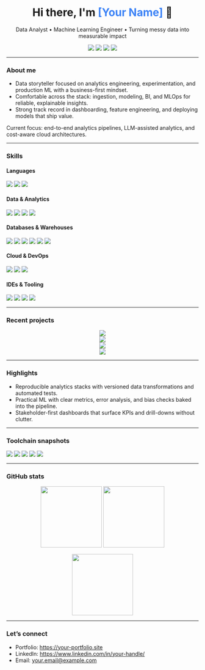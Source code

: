 <!-- Banner -->
<p align="center">
 <script src="https://unpkg.com/@lottiefiles/dotlottie-wc@0.8.1/dist/dotlottie-wc.js" type="module"></script>
<dotlottie-wc src="https://lottie.host/065e2754-2f5f-4538-b102-6551c118ddc7/XqZpFTyJLs.lottie" style="width: 300px;height: 300px" autoplay loop></dotlottie-wc>
</p>

<!-- Title & Tagline -->
<h1 align="center">Hi there, I'm <span style="color:#3b82f6">[Your Name]</span> 👋</h1>
<p align="center">
  Data Analyst • Machine Learning Engineer • Turning messy data into measurable impact
</p>

<!-- Quick Badges -->
<p align="center">
  <a href="mailto:your.email@example.com"><img src="https://img.shields.io/badge/Email-Contact-informational?style=flat&logo=gmail&logoColor=white&color=EA4335"></a>
  <a href="https://www.linkedin.com/in/your-handle/"><img src="https://img.shields.io/badge/LinkedIn-Connect-blue?style=flat&logo=linkedin"></a>
  <a href="https://your-portfolio.site/"><img src="https://img.shields.io/badge/Portfolio-Visit-0ea5e9?style=flat&logo=vercel&logoColor=white"></a>
  <a href="https://github.com/yourhandle?tab=repositories"><img src="https://img.shields.io/badge/GitHub-Explore-111827?style=flat&logo=github"></a>
</p>

---

### About me

- Data storyteller focused on analytics engineering, experimentation, and production ML with a business-first mindset.  
- Comfortable across the stack: ingestion, modeling, BI, and MLOps for reliable, explainable insights.  
- Strong track record in dashboarding, feature engineering, and deploying models that ship value.  

Current focus: end-to-end analytics pipelines, LLM-assisted analytics, and cost-aware cloud architectures.

---

### Skills

#### Languages
<p>
  <img src="https://img.shields.io/badge/Python-3776AB?style=flat&logo=python&logoColor=white" />
  <img src="https://img.shields.io/badge/R-276DC3?style=flat&logo=r&logoColor=white" />
  <img src="https://img.shields.io/badge/SQL-336791?style=flat&logo=postgresql&logoColor=white" />
</p>

#### Data & Analytics
<p>
  <img src="https://img.shields.io/badge/Advanced%20Excel-217346?style=flat&logo=microsoft-excel&logoColor=white" />
  <img src="https://img.shields.io/badge/Power%20Query-217346?style=flat&logo=microsoft-excel&logoColor=white" />
  <img src="https://img.shields.io/badge/Power%20BI-F2C811?style=flat&logo=powerbi&logoColor=000" />
  <img src="https://img.shields.io/badge/Tableau-E97627?style=flat&logo=tableau&logoColor=white" />
</p>

#### Databases & Warehouses
<p>
  <img src="https://img.shields.io/badge/MSSQL-CC2927?style=flat&logo=microsoft-sql-server&logoColor=white" />
  <img src="https://img.shields.io/badge/MySQL-4479A1?style=flat&logo=mysql&logoColor=white" />
  <img src="https://img.shields.io/badge/PostgreSQL-4169E1?style=flat&logo=postgresql&logoColor=white" />
  <img src="https://img.shields.io/badge/SQLite-003B57?style=flat&logo=sqlite&logoColor=white" />
  <img src="https://img.shields.io/badge/Google%20BigQuery-4285F4?style=flat&logo=googlebigquery&logoColor=white" />
  <img src="https://img.shields.io/badge/Snowflake-29B5E8?style=flat&logo=snowflake&logoColor=white" />
</p>

#### Cloud & DevOps
<p>
  <img src="https://img.shields.io/badge/AWS-232F3E?style=flat&logo=amazon-aws&logoColor=FF9900" />
  <img src="https://img.shields.io/badge/Azure-0078D4?style=flat&logo=microsoft-azure&logoColor=white" />
  <img src="https://img.shields.io/badge/Docker-2496ED?style=flat&logo=docker&logoColor=white" />
</p>

#### IDEs & Tooling
<p>
  <img src="https://img.shields.io/badge/VS%20Code-007ACC?style=flat&logo=visual-studio-code&logoColor=white" />
  <img src="https://img.shields.io/badge/PyCharm-000000?style=flat&logo=pycharm&logoColor=21D789" />
  <img src="https://img.shields.io/badge/Anaconda-44A833?style=flat&logo=anaconda&logoColor=white" />
  <img src="https://img.shields.io/badge/MS%20Office-D83B01?style=flat&logo=microsoft-office&logoColor=white" />
</p>

---

### Recent projects

<!-- Replace the links below with your real projects -->
<div align="center">

  <a href="https://github.com/yourhandle/retail-demand-forecasting">
    <img src="https://img.shields.io/badge/Time%20Series%20Forecasting-Prophet%20%7C%20XGBoost-111827?style=for-the-badge&logo=clockify&logoColor=white" />
  </a>
  <br/>

  <a href="https://github.com/yourhandle/customer-churn-mlops">
    <img src="https://img.shields.io/badge/Customer%20Churn-MLflow%20%7C%20Docker%20%7C%20FastAPI-0f766e?style=for-the-badge&logo=docker&logoColor=white" />
  </a>
  <br/>

  <a href="https://github.com/yourhandle/analytics-engineering-bq">
    <img src="https://img.shields.io/badge/ELT%20on%20BigQuery-DBT%20%7C%20Data%20Quality-1f2937?style=for-the-badge&logo=googlebigquery&logoColor=white" />
  </a>
  <br/>

  <a href="https://public.tableau.com/app/profile/yourhandle">
    <img src="https://img.shields.io/badge/BI%20Portfolio-Power%20BI%20%7C%20Tableau-f59e0b?style=for-the-badge&logo=tableau&logoColor=white" />
  </a>

</div>

---

### Highlights

- Reproducible analytics stacks with versioned data transformations and automated tests.  
- Practical ML with clear metrics, error analysis, and bias checks baked into the pipeline.  
- Stakeholder-first dashboards that surface KPIs and drill-downs without clutter.  

---

### Toolchain snapshots

<p>
  <img src="https://img.shields.io/badge/ETL/ELT-Airflow%20(alt)/DBT/Power%20Query-lightgrey?style=flat" />
  <img src="https://img.shields.io/badge/Modeling-scikit--learn%2C%20XGBoost%2C%20LightGBM-lightgrey?style=flat" />
  <img src="https://img.shields.io/badge/Experiment-MLflow%2C%20Weights&Biases-lightgrey?style=flat" />
  <img src="https://img.shields.io/badge/Serving-FastAPI%2C%20Docker%2C%20Lambda-lightgrey?style=flat" />
  <img src="https://img.shields.io/badge/Observability-Grafana%2C%20CloudWatch-lightgrey?style=flat" />
</p>

---

### GitHub stats

<p align="center">
  <img height="160" src="https://github-readme-stats.vercel.app/api?username=yourhandle&show_icons=true&theme=react&hide_border=true" />
  <img height="160" src="https://github-readme-streak-stats.herokuapp.com/?user=yourhandle&theme=react&hide_border=true" />
</p>

<p align="center">
  <img height="160" src="https://github-readme-stats.vercel.app/api/top-langs/?username=yourhandle&layout=compact&theme=react&hide_border=true" />
</p>

---

### Let’s connect

- Portfolio: https://your-portfolio.site  
- LinkedIn: https://www.linkedin.com/in/your-handle/  
- Email: your.email@example.com  

<!-- Tips:
1) Create a repository named exactly your GitHub username to make this README your profile.
2) Keep “Recent projects” up to date for the strongest first impression.
3) Consider pinning 6 repositories that match your narrative (analytics, ML, BI, MLOps).
-->



